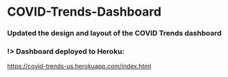 # COVID-Trends-Dashboard
### Updated the design and layout of the COVID Trends dashboard

### !> Dashboard deployed to Heroku:
https://covid-trends-us.herokuapp.com/index.html
